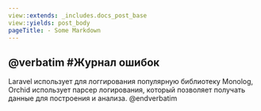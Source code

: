 ```yaml
---
view::extends: _includes.docs_post_base
view::yields: post_body
pageTitle: - Some Markdown
---
```

@verbatim
#Журнал ошибок
----------

Laravel использует для логгирования популярную библиотеку Monolog, Orchid использует
парсер логирования, который позволяет получать данные для построения и анализа.
@endverbatim